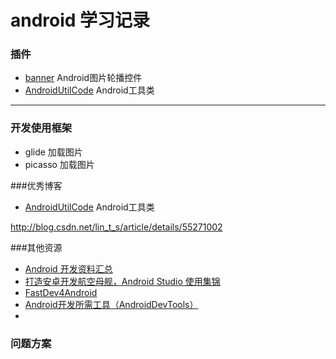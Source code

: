 # android 学习记录

### 插件

* [banner](https://github.com/youth5201314/banner)   Android图片轮播控件
* [AndroidUtilCode](https://github.com/Blankj/AndroidUtilCode)   Android工具类

---

### 开发使用框架

* glide 加载图片
* picasso 加载图片

###优秀博客
* [AndroidUtilCode](http://blog.csdn.net/lin_t_s/article/details/55271002)   Android工具类


http://blog.csdn.net/lin_t_s/article/details/55271002


###其他资源
* [Android 开发资料汇总](https://github.com/tonycheng93/Android-development-summary)   
* [打造安卓开发航空母舰，Android Studio 使用集锦](https://github.com/jp1017/Android-Development-Aircraft-Carrier)  
* [FastDev4Android](https://github.com/jiangqqlmj/FastDev4Android)  
* [Android开发所需工具（AndroidDevTools）](https://github.com/inferjay/AndroidDevTools)  
* 

### 问题方案



